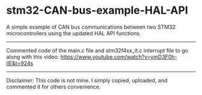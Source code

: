 # stm32-CAN-bus-example-HAL-API
A simple example of CAN bus communications between two STM32 microcontrollers using the updated HAL API functions. 
_______________________________________________________________________________________________________________________________
Commented code of the main.c file and stm32f4xx_it.c interrupt file to go along with this video: 
https://www.youtube.com/watch?v=ymD3F0h-ilE&t=924s
_______________________________________________________________________________________________________________________________
Disclaimer: This code is not mine. I simply copied, uploaded, and commented it for others convenience.
